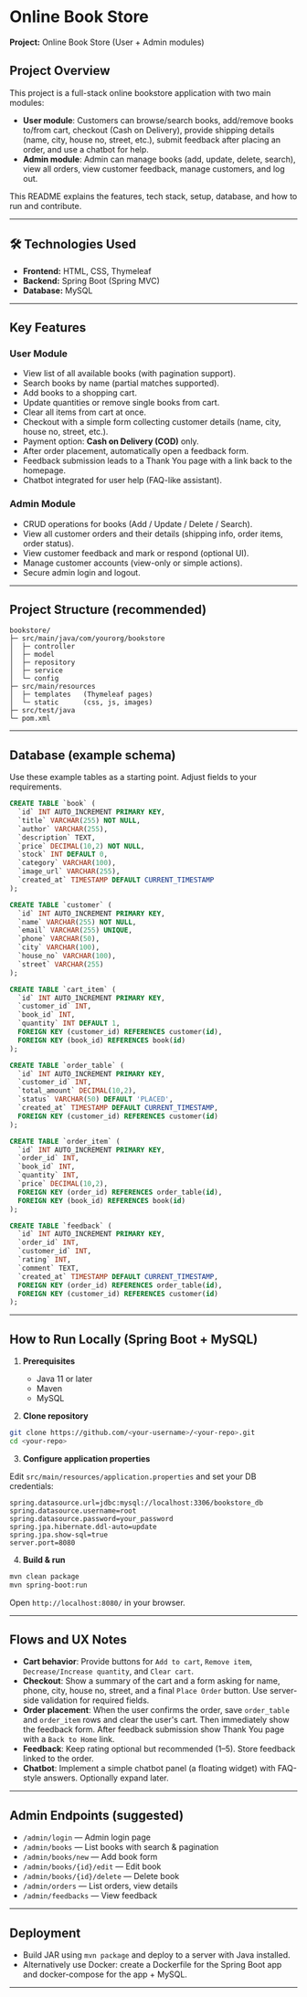 # Online Book Store

**Project:** Online Book Store (User + Admin modules)

## Project Overview

This project is a full-stack online bookstore application with two main modules:

* **User module**: Customers can browse/search books, add/remove books to/from cart, checkout (Cash on Delivery), provide shipping details (name, city, house no, street, etc.), submit feedback after placing an order, and use a chatbot for help.
* **Admin module**: Admin can manage books (add, update, delete, search), view all orders, view customer feedback, manage customers, and log out.

This README explains the features, tech stack, setup, database, and how to run and contribute.

---

## 🛠️ Technologies Used

* **Frontend:** HTML, CSS, Thymeleaf
* **Backend:** Spring Boot (Spring MVC)
* **Database:** MySQL

---

## Key Features

### User Module

* View list of all available books (with pagination support).
* Search books by name (partial matches supported).
* Add books to a shopping cart.
* Update quantities or remove single books from cart.
* Clear all items from cart at once.
* Checkout with a simple form collecting customer details (name, city, house no, street, etc.).
* Payment option: **Cash on Delivery (COD)** only.
* After order placement, automatically open a feedback form.
* Feedback submission leads to a Thank You page with a link back to the homepage.
* Chatbot integrated for user help (FAQ-like assistant).

### Admin Module

* CRUD operations for books (Add / Update / Delete / Search).
* View all customer orders and their details (shipping info, order items, order status).
* View customer feedback and mark or respond (optional UI).
* Manage customer accounts (view-only or simple actions).
* Secure admin login and logout.

---

## Project Structure (recommended)

```
bookstore/
├─ src/main/java/com/yourorg/bookstore
│  ├─ controller
│  ├─ model
│  ├─ repository
│  ├─ service
│  └─ config
├─ src/main/resources
│  ├─ templates   (Thymeleaf pages)
│  └─ static      (css, js, images)
├─ src/test/java
└─ pom.xml
```

---

## Database (example schema)

Use these example tables as a starting point. Adjust fields to your requirements.

```sql
CREATE TABLE `book` (
  `id` INT AUTO_INCREMENT PRIMARY KEY,
  `title` VARCHAR(255) NOT NULL,
  `author` VARCHAR(255),
  `description` TEXT,
  `price` DECIMAL(10,2) NOT NULL,
  `stock` INT DEFAULT 0,
  `category` VARCHAR(100),
  `image_url` VARCHAR(255),
  `created_at` TIMESTAMP DEFAULT CURRENT_TIMESTAMP
);

CREATE TABLE `customer` (
  `id` INT AUTO_INCREMENT PRIMARY KEY,
  `name` VARCHAR(255) NOT NULL,
  `email` VARCHAR(255) UNIQUE,
  `phone` VARCHAR(50),
  `city` VARCHAR(100),
  `house_no` VARCHAR(100),
  `street` VARCHAR(255)
);

CREATE TABLE `cart_item` (
  `id` INT AUTO_INCREMENT PRIMARY KEY,
  `customer_id` INT,
  `book_id` INT,
  `quantity` INT DEFAULT 1,
  FOREIGN KEY (customer_id) REFERENCES customer(id),
  FOREIGN KEY (book_id) REFERENCES book(id)
);

CREATE TABLE `order_table` (
  `id` INT AUTO_INCREMENT PRIMARY KEY,
  `customer_id` INT,
  `total_amount` DECIMAL(10,2),
  `status` VARCHAR(50) DEFAULT 'PLACED',
  `created_at` TIMESTAMP DEFAULT CURRENT_TIMESTAMP,
  FOREIGN KEY (customer_id) REFERENCES customer(id)
);

CREATE TABLE `order_item` (
  `id` INT AUTO_INCREMENT PRIMARY KEY,
  `order_id` INT,
  `book_id` INT,
  `quantity` INT,
  `price` DECIMAL(10,2),
  FOREIGN KEY (order_id) REFERENCES order_table(id),
  FOREIGN KEY (book_id) REFERENCES book(id)
);

CREATE TABLE `feedback` (
  `id` INT AUTO_INCREMENT PRIMARY KEY,
  `order_id` INT,
  `customer_id` INT,
  `rating` INT,
  `comment` TEXT,
  `created_at` TIMESTAMP DEFAULT CURRENT_TIMESTAMP,
  FOREIGN KEY (order_id) REFERENCES order_table(id),
  FOREIGN KEY (customer_id) REFERENCES customer(id)
);
```

---

## How to Run Locally (Spring Boot + MySQL)

1. **Prerequisites**

   * Java 11 or later
   * Maven
   * MySQL

2. **Clone repository**

```bash
git clone https://github.com/<your-username>/<your-repo>.git
cd <your-repo>
```

3. **Configure application properties**

Edit `src/main/resources/application.properties` and set your DB credentials:

```
spring.datasource.url=jdbc:mysql://localhost:3306/bookstore_db
spring.datasource.username=root
spring.datasource.password=your_password
spring.jpa.hibernate.ddl-auto=update
spring.jpa.show-sql=true
server.port=8080
```

4. **Build & run**

```bash
mvn clean package
mvn spring-boot:run
```

Open `http://localhost:8080/` in your browser.

---

## Flows and UX Notes

* **Cart behavior**: Provide buttons for `Add to cart`, `Remove item`, `Decrease/Increase quantity`, and `Clear cart`.
* **Checkout**: Show a summary of the cart and a form asking for name, phone, city, house no, street, and a final `Place Order` button. Use server-side validation for required fields.
* **Order placement**: When the user confirms the order, save `order_table` and `order_item` rows and clear the user's cart. Then immediately show the feedback form. After feedback submission show Thank You page with a `Back to Home` link.
* **Feedback**: Keep rating optional but recommended (1–5). Store feedback linked to the order.
* **Chatbot**: Implement a simple chatbot panel (a floating widget) with FAQ-style answers. Optionally expand later.

---

## Admin Endpoints (suggested)

* `/admin/login` — Admin login page
* `/admin/books` — List books with search & pagination
* `/admin/books/new` — Add book form
* `/admin/books/{id}/edit` — Edit book
* `/admin/books/{id}/delete` — Delete book
* `/admin/orders` — List orders, view details
* `/admin/feedbacks` — View feedback

---

## Deployment

* Build JAR using `mvn package` and deploy to a server with Java installed.
* Alternatively use Docker: create a Dockerfile for the Spring Boot app and docker-compose for the app + MySQL.

---
